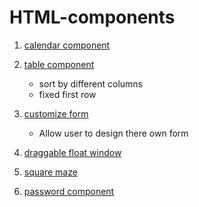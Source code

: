 # HTML-components
1. [calendar component](calendar/index.html)

2. [table component](sortedTable/index.html)
   * sort by different columns
   * fixed first row

3. [customize form](customize_form/index.html)
   * Allow user to design there own form

4. [draggable float window](float_drag_window/index.html)

5. [square maze](square_with_commands/index.html)

6. [password component](password/home.html)


